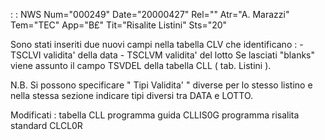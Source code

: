  :  : NWS Num="000249" Date="20000427" Rel="" Atr="A. Marazzi" Tem="TEC" App="B£" Tit="Risalite Listini" Sts="20"

Sono stati inseriti due nuovi campi nella tabella CLV che identificano  : 
           -  TSCLVI       validita' della data
           -  TSCLVM     validita' del lotto
Se lasciati  "blanks" viene assunto il campo TSVDEL della tabella CLL ( tab. Listini ).

N.B.
Si possono specificare  " Tipi Validita' " diverse per lo stesso listino e nella stessa sezione indicare tipi diversi tra DATA e LOTTO.

Modificati  :        tabella  CLL
           programma guida CLLIS0G
           programma risalita standard CLCL0R



